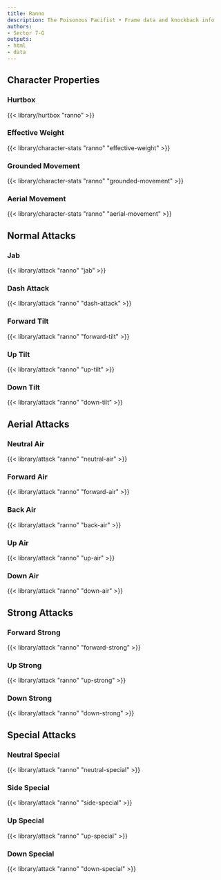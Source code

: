 ```yaml
---
title: Ranno
description: The Poisonous Pacifist • Frame data and knockback info
authors:
- Sector 7-G
outputs:
- html
- data
---
```


## Character Properties
### Hurtbox
{{< library/hurtbox "ranno" >}}
### Effective Weight
{{< library/character-stats "ranno" "effective-weight" >}}
### Grounded Movement
{{< library/character-stats "ranno" "grounded-movement" >}}
### Aerial Movement
{{< library/character-stats "ranno" "aerial-movement" >}}

## Normal Attacks
### Jab
{{< library/attack "ranno" "jab" >}}
### Dash Attack
{{< library/attack "ranno" "dash-attack" >}}
### Forward Tilt
{{< library/attack "ranno" "forward-tilt" >}}
### Up Tilt
{{< library/attack "ranno" "up-tilt" >}}
### Down Tilt
{{< library/attack "ranno" "down-tilt" >}}

## Aerial Attacks
### Neutral Air
{{< library/attack "ranno" "neutral-air" >}}
### Forward Air
{{< library/attack "ranno" "forward-air" >}}
### Back Air
{{< library/attack "ranno" "back-air" >}}
### Up Air
{{< library/attack "ranno" "up-air" >}}
### Down Air
{{< library/attack "ranno" "down-air" >}}

## Strong Attacks
### Forward Strong
{{< library/attack "ranno" "forward-strong" >}}
### Up Strong
{{< library/attack "ranno" "up-strong" >}}
### Down Strong
{{< library/attack "ranno" "down-strong" >}}

## Special Attacks
### Neutral Special
{{< library/attack "ranno" "neutral-special" >}}
### Side Special
{{< library/attack "ranno" "side-special" >}}
### Up Special
{{< library/attack "ranno" "up-special" >}}
### Down Special
{{< library/attack "ranno" "down-special" >}}
